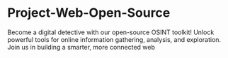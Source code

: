# Project-Web-Open-Source
Become a digital detective with our open-source OSINT toolkit! Unlock powerful tools for online information gathering, analysis, and exploration. Join us in building a smarter, more connected web
